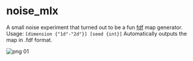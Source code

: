 # noise_mlx
A small noise experiment that turned out to be a fun [fdf](https://github.com/dcdnce/fdf_42project) map generator.  
Usage: `[dimension {"1d"-"2d"}] [seed {int}]`
Automatically outputs the map in .fdf format.

![png 01](https://zupimages.net/up/22/36/80gd.png)
